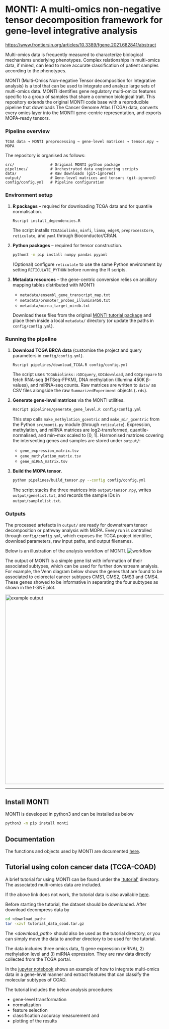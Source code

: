 # MONTI: A multi-omics non-negative tensor decomposition framework for gene-level integrative analysis
https://www.frontiersin.org/articles/10.3389/fgene.2021.682841/abstract

Multi-omics data is frequently measured to characterize biological mechanisms underlying phenotypes. Complex relationships in multi-omics data, if mined, can lead to more accurate classification of patient samples according to the phenotypes.

MONTI (Multi-Omics Non-negative Tensor decomposition for Integrative analysis) is a tool that can be used to integrate and analyze large sets of multi-omics data. MONTI identifies gene regulatory multi-omics features specific to a group of samples that share a common biological trait. This repository extends the original MONTI code base with a reproducible pipeline that downloads The Cancer Genome Atlas (TCGA) data, converts every omics layer into the MONTI gene-centric representation, and exports MOPA-ready tensors.

### Pipeline overview

```
TCGA data → MONTI preprocessing → gene-level matrices → tensor.npy → MOPA
```

The repository is organised as follows:

```
src/                # Original MONTI python package
pipelines/          # Orchestrated data engineering scripts
data/               # Raw downloads (git-ignored)
output/             # Gene-level matrices and tensors (git-ignored)
config/config.yml   # Pipeline configuration
```

### Environment setup

1. **R packages** – required for downloading TCGA data and for quantile normalisation.

   ```bash
   Rscript install_dependencies.R
   ```

   The script installs `TCGAbiolinks`, `minfi`, `limma`, `edgeR`, `preprocessCore`, `reticulate`, and `yaml` through Bioconductor/CRAN.

2. **Python packages** – required for tensor construction.

   ```bash
   python3 -m pip install numpy pandas pyyaml
   ```

   (Optional) configure `reticulate` to use the same Python environment by setting `RETICULATE_PYTHON` before running the R scripts.

3. **Metadata resources** – the gene-centric conversion relies on ancillary mapping tables distributed with MONTI:

   - `metadata/ensembl_gene_transcript_map.txt`
   - `metadata/promoter_probes_illumina450.txt`
   - `metadata/mirna_target_mirdb.txt`

   Download these files from the original [MONTI tutorial package](http://cobi.knu.ac.kr/tools.php) and place them inside a local `metadata/` directory (or update the paths in `config/config.yml`).

### Running the pipeline

1. **Download TCGA BRCA data** (customise the project and query parameters in `config/config.yml`).

   ```bash
   Rscript pipelines/download_TCGA.R config/config.yml
   ```

   The script uses `TCGAbiolinks::GDCquery`, `GDCdownload`, and `GDCprepare` to fetch RNA-seq (HTSeq-FPKM), DNA methylation (Illumina 450K β-values), and miRNA-seq counts. Raw matrices are written to `data/` as CSV files alongside the raw `SummarizedExperiment` objects (`.rds`).

2. **Generate gene-level matrices** via the MONTI utilities.

   ```bash
   Rscript pipelines/generate_gene_level.R config/config.yml
   ```

   This step calls `make_methylation_gcentric` and `make_mir_gcentric` from the Python `src/monti.py` module (through `reticulate`). Expression, methylation, and miRNA matrices are log2-transformed, quantile-normalised, and min–max scaled to [0, 1]. Harmonised matrices covering the intersecting genes and samples are stored under `output/`:

   - `gene_expression_matrix.tsv`
   - `gene_methylation_matrix.tsv`
   - `gene_miRNA_matrix.tsv`

3. **Build the MOPA tensor**.

   ```bash
   python pipelines/build_tensor.py --config config/config.yml
   ```

   The script stacks the three matrices into `output/tensor.npy`, writes `output/genelist.txt`, and records the sample IDs in `output/samplelist.txt`.

### Outputs

The processed artefacts in `output/` are ready for downstream tensor decomposition or pathway analysis with MOPA. Every run is controlled through `config/config.yml`, which exposes the TCGA project identifier, download parameters, raw input paths, and output filenames.

Below is an illustration of the analysis workflow of MONTI.
![workflow](./images/monti_workflow.jpg)

The output of MONTI is a simple gene list with information of their associated subtypes, which can be used for further downstream analysis. For example, the Venn diagram below shows the genes that are found to be associated to colorectal cancer subtypes CMS1, CMS2, CMS3 and CMS4. These genes showed to be informative in separating the four subtypes as shown in the t-SNE plot.
<!--![example output](./images/monti_outputexample.png =250x)-->
<img src="./images/monti_outputexample.png" alt="example output" width="600"/>

---

<!-- ## Download MONTI
```bash
git clone https://github.com/inukj/MONTI.git
``` -->

## Install MONTI
MONTI is developed in python3 and can be installed as below
```bash
python3 -m pip install monti
```
## Documentation
The functions and objects used by MONTI are documented [here](https://github.com/inukj/MONTI/blob/main/documentation/documentation.md).

## Tutorial using colon cancer data (TCGA-COAD)
A brief tutorial for using MONTI can be found under the ['tutorial'](https://github.com/inukj/MONTI/tree/main/tutorial) directory.
The associated multi-omics data are included.

If the above link does not work, the tutorial data is also available [here](http://cobi.knu.ac.kr/tools.php).

Before starting the tutorial, the dataset should be downloaded.
After download decompress data by
```bash
cd <download_path>
tar -xzvf tutorial_data_coad.tar.gz
```

The *<download_path>* should also be used as the tutorial directory, or you can simply move the data to another directory to be used for the tutorial.

The data includes three omics data, 1) gene expression (mRNA), 2) methylation level and 3) miRNA expression.
They are raw data directly collected from the TCGA portal.

In the [jupyter notebook](https://github.com/inukj/MONTI/blob/main/tutorial/tutorial_coad.ipynb) shows an example of how to integrate multi-omics data in a gene-level manner and extract features that can classify the molecular subtypes of COAD.

The tutorial includes the below analysis procedures:
* gene-level transformation
* normalization
* feature selection
* classification accuracy measurement and
* plotting of the results










